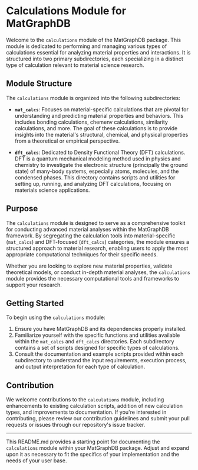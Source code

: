 # Calculations Module for MatGraphDB

Welcome to the `calculations` module of the MatGraphDB package. This module is dedicated to performing and managing various types of calculations essential for analyzing material properties and interactions. It is structured into two primary subdirectories, each specializing in a distinct type of calculation relevant to material science research.

## Module Structure

The `calculations` module is organized into the following subdirectories:

- **`mat_calcs`**: Focuses on material-specific calculations that are pivotal for understanding and predicting material properties and behaviors. This includes bonding calculations, chemenv calculations, similarity calculations, and more. The goal of these calculations is to provide insights into the material's structural, chemical, and physical properties from a theoretical or empirical perspective.

- **`dft_calcs`**: Dedicated to Density Functional Theory (DFT) calculations. DFT is a quantum mechanical modeling method used in physics and chemistry to investigate the electronic structure (principally the ground state) of many-body systems, especially atoms, molecules, and the condensed phases. This directory contains scripts and utilities for setting up, running, and analyzing DFT calculations, focusing on materials science applications.

## Purpose

The `calculations` module is designed to serve as a comprehensive toolkit for conducting advanced material analyses within the MatGraphDB framework. By segregating the calculation tools into material-specific (`mat_calcs`) and DFT-focused (`dft_calcs`) categories, the module ensures a structured approach to material research, enabling users to apply the most appropriate computational techniques for their specific needs.

Whether you are looking to explore new material properties, validate theoretical models, or conduct in-depth material analyses, the `calculations` module provides the necessary computational tools and frameworks to support your research.

## Getting Started

To begin using the `calculations` module:

1. Ensure you have MatGraphDB and its dependencies properly installed.
2. Familiarize yourself with the specific functions and utilities available within the `mat_calcs` and `dft_calcs` directories. Each subdirectory contains a set of scripts designed for specific types of calculations.
3. Consult the documentation and example scripts provided within each subdirectory to understand the input requirements, execution process, and output interpretation for each type of calculation.

## Contribution

We welcome contributions to the `calculations` module, including enhancements to existing calculation scripts, addition of new calculation types, and improvements to documentation. If you're interested in contributing, please review our contribution guidelines and submit your pull requests or issues through our repository's issue tracker.

---

This README.md provides a starting point for documenting the `calculations` module within your MatGraphDB package. Adjust and expand upon it as necessary to fit the specifics of your implementation and the needs of your user base.